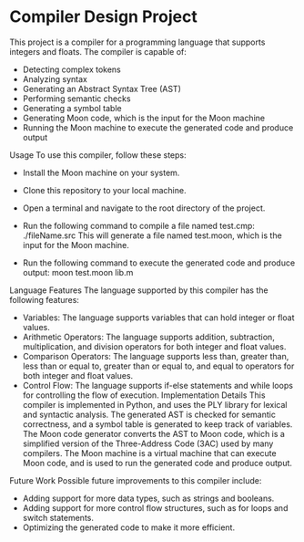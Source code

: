 # Compiler Design Project
This project is a compiler for a programming language that supports integers and floats. The compiler is capable of:

- Detecting complex tokens
- Analyzing syntax
- Generating an Abstract Syntax Tree (AST)
- Performing semantic checks
- Generating a symbol table
- Generating Moon code, which is the input for the Moon machine
- Running the Moon machine to execute the generated code and produce output

Usage
To use this compiler, follow these steps:

- Install the Moon machine on your system.

- Clone this repository to your local machine.

- Open a terminal and navigate to the root directory of the project.

- Run the following command to compile a file named test.cmp:
./fileName.src
This will generate a file named test.moon, which is the input for the Moon machine.

- Run the following command to execute the generated code and produce output:
moon test.moon lib.m

Language Features
The language supported by this compiler has the following features:

- Variables: The language supports variables that can hold integer or float values.
- Arithmetic Operators: The language supports addition, subtraction, multiplication, and division operators for both integer and float values.
- Comparison Operators: The language supports less than, greater than, less than or equal to, greater than or equal to, and equal to operators for both integer and float values.
- Control Flow: The language supports if-else statements and while loops for controlling the flow of execution.
Implementation Details
This compiler is implemented in Python, and uses the PLY library for lexical and syntactic analysis. The generated AST is checked for semantic correctness, and a symbol table is generated to keep track of variables. The Moon code generator converts the AST to Moon code, which is a simplified version of the Three-Address Code (3AC) used by many compilers. The Moon machine is a virtual machine that can execute Moon code, and is used to run the generated code and produce output.

Future Work
Possible future improvements to this compiler include:

- Adding support for more data types, such as strings and booleans.
- Adding support for more control flow structures, such as for loops and switch statements.
- Optimizing the generated code to make it more efficient.
